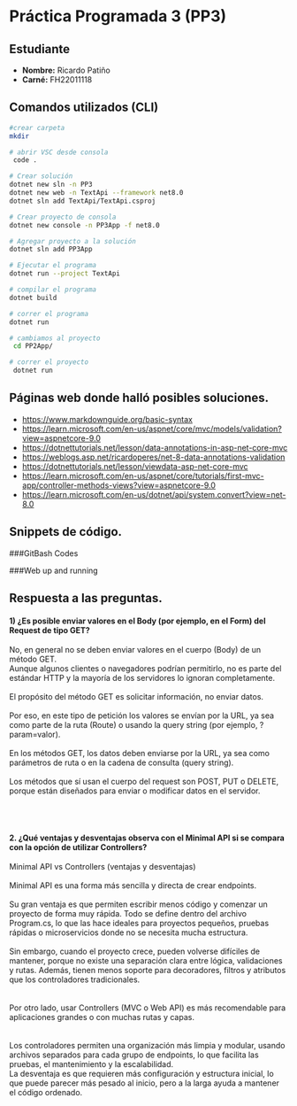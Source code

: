 # Práctica Programada 3 (PP3)

## Estudiante

- **Nombre:** Ricardo Patiño
- **Carné:** FH22011118

## Comandos utilizados (CLI)

```bash
#crear carpeta
mkdir

# abrir VSC desde consola
 code .

# Crear solución
dotnet new sln -n PP3
dotnet new web -n TextApi --framework net8.0
dotnet sln add TextApi/TextApi.csproj

# Crear proyecto de consola
dotnet new console -n PP3App -f net8.0

# Agregar proyecto a la solución
dotnet sln add PP3App

# Ejecutar el programa
dotnet run --project TextApi

# compilar el programa
dotnet build

# correr el programa
dotnet run

# cambiamos al proyecto
 cd PP2App/

# correr el proyecto
 dotnet run

```

## Páginas web donde halló posibles soluciones.

- https://www.markdownguide.org/basic-syntax
- https://learn.microsoft.com/en-us/aspnet/core/mvc/models/validation?view=aspnetcore-9.0
- https://dotnettutorials.net/lesson/data-annotations-in-asp-net-core-mvc
- https://weblogs.asp.net/ricardoperes/net-8-data-annotations-validation
- https://dotnettutorials.net/lesson/viewdata-asp-net-core-mvc
- https://learn.microsoft.com/en-us/aspnet/core/tutorials/first-mvc-app/controller-methods-views?view=aspnetcore-9.0
- https://learn.microsoft.com/en-us/dotnet/api/system.convert?view=net-8.0

## Snippets de código.

###GitBash Codes


###Web up and running






## Respuesta a las preguntas.

#### 1) ¿Es posible enviar valores en el Body (por ejemplo, en el Form) del Request de tipo GET?
<p>
No, en general no se deben enviar valores en el cuerpo (Body) de un método GET.<br>
Aunque algunos clientes o navegadores podrían permitirlo, no es parte del estándar HTTP y la mayoría de los servidores lo ignoran completamente.
<br></br>
El propósito del método GET es solicitar información, no enviar datos.<br></br>
Por eso, en este tipo de petición los valores se envían por la URL, ya sea como parte de la ruta (Route) o usando la query string (por ejemplo, ?param=valor).<br></br>
En los métodos GET, los datos deben enviarse por la URL, ya sea como parámetros de ruta o en la cadena de consulta (query string).<br>
<br>
Los métodos que sí usan el cuerpo del request son POST, PUT o DELETE, porque están diseñados para enviar o modificar datos en el servidor.
</p>

</br>
</br>

#### 2. ¿Qué ventajas y desventajas observa con el Minimal API si se compara con la opción de utilizar Controllers?

<p>

Minimal API vs Controllers (ventajas y desventajas)
</br></br>
Minimal API es una forma más sencilla y directa de crear endpoints.</br></br>
Su gran ventaja es que permiten escribir menos código y comenzar un proyecto de forma muy rápida.
Todo se define dentro del archivo Program.cs, lo que las hace ideales para proyectos pequeños, pruebas rápidas o microservicios donde no se necesita mucha estructura.</br></br>
Sin embargo, cuando el proyecto crece, pueden volverse difíciles de mantener, porque no existe una separación clara entre lógica, validaciones y rutas. Además, tienen menos soporte para decoradores, filtros y atributos que los controladores tradicionales.</br></br></br>
Por otro lado, usar Controllers (MVC o Web API) es más recomendable para aplicaciones grandes o con muchas rutas y capas.
</br></br></br>
Los controladores permiten una organización más limpia y modular, usando archivos separados para cada grupo de endpoints, lo que facilita las pruebas, el mantenimiento y la escalabilidad.</br>
La desventaja es que requieren más configuración y estructura inicial, lo que puede parecer más pesado al inicio, pero a la larga ayuda a mantener el código ordenado.
</p>
